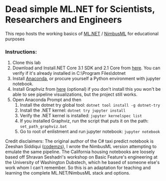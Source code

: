 # Dead simple ML.NET for Scientists, Researchers and Engineers
This repo hosts the working basics of [ML.NET](https://dotnet.microsoft.com/apps/machinelearning-ai/ml-dotnet) / [NimbusML](https://docs.microsoft.com/en-us/NimbusML/overview) for educational purposes

### Instructions:
1. Clone this lab
2. Download and Install.NET Core 3.1 SDK and 2.1 Core from [here](https://dotnet.microsoft.com/download). You can verify if it's already installed in C:\Program Files\dotnet
3. Install [Anaconda](https://www.anaconda.com/products/individual), or procure yourself a Python environment with jupyter notebook.
4. Install Graphviz from [here](https://graphviz.gitlab.io/download/) (optional) if you don't install this you won't be able to see pipeline visualizations, but the project still works.
5. Open Anaconda Prompt and then
   1. Install the dotnet try global tool: `dotnet tool install -g dotnet-try` 
   2. Install the .NET kernel: `dotnet try jupyter install` 
   3. Verify the .NET kernel is installed: `jupyter kernelspec list`
   4. If you installed Graphviz, run the script that puts it on the path: `set_path_graphviz.bat`
   5. Go to root of enlistment and run jupyter notebook: `jupyter notebook`

Credit disclaimers:
The original author of the C# taxi predict notebook is Zeeshan Siddiqui ([codemzs](https://github.com/codemzs)), I wrote the NimbusML version attempting to emulate the same pipeline.
The California housing notebooks are loosely based off Shravan Seshadri's workshop on Basic Feature's engineering at the University of Washington Dubstech, which he based of someone else's work whom I can't remember.
So this is an adaptation for teaching and learning the complete ML.NET/NimbusML stack and options.

